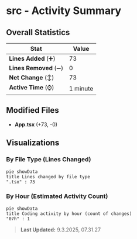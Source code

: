 # src - Activity Summary 

## Overall Statistics

| Stat                   | Value                                                             |
| ---------------------- | ----------------------------------------------------------------- |
| **Lines Added** (➕)   | 73                                          |
| **Lines Removed** (➖) | 0                                        |
| **Net Change** (↕)    | 73                |
| **Active Time** (⌚)   | 1 minute |


## Modified Files
- **App.tsx** (+73, -0)

## Visualizations

### By File Type (Lines Changed)

```mermaid
pie showData
title Lines changed by file type
".tsx" : 73
```

### By Hour (Estimated Activity Count)

```mermaid
pie showData
title Coding activity by hour (count of changes)
"07h" : 1
```


> **Last Updated:** 9.3.2025, 07.31.27